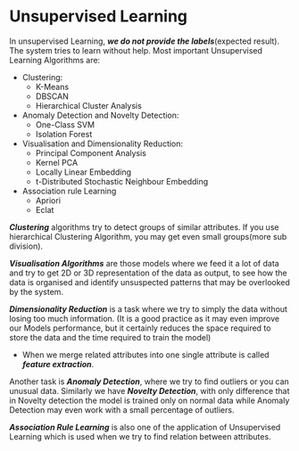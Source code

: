 # Unsupervised Learning

In unsupervised Learning, **_we do not provide the labels_**(expected result). The system tries to learn without help.
Most important Unsupervised Learning Algorithms are:

- Clustering:
  - K-Means
  - DBSCAN
  - Hierarchical Cluster Analysis
- Anomaly Detection and Novelty Detection:
  - One-Class SVM
  - Isolation Forest
- Visualisation and Dimensionality Reduction:
  - Principal Component Analysis
  - Kernel PCA
  - Locally Linear Embedding
  - t-Distributed Stochastic Neighbour Embedding
- Association rule Learning
  - Apriori
  - Eclat

**_Clustering_** algorithms try to detect groups of similar attributes. If you use hierarchical Clustering Algorithm, you may get even small groups(more sub division).

**_Visualisation Algorithms_** are those models where we feed it a lot of data and try to get 2D or 3D representation of the data as output, to see how the data is organised and identify unsuspected patterns that may be overlooked by the system.

**_Dimensionality Reduction_** is a task where we try to simply the data without losing too much information. (It is a good practice as it may even improve our Models performance, but it certainly reduces the space required to store the data and the time required to train the model)

- When we merge related attributes into one single attribute is called **_feature extraction_**.

Another task is **_Anomaly Detection_**, where we try to find outliers or you can unusual data. Similarly we have **_Novelty Detection_**, with only difference that in Novelty detection the model is trained only on normal data while Anomaly Detection may even work with a small percentage of outliers.

**_Association Rule Learning_** is also one of the application of Unsupervised Learning which is used when we try to find relation between attributes.
